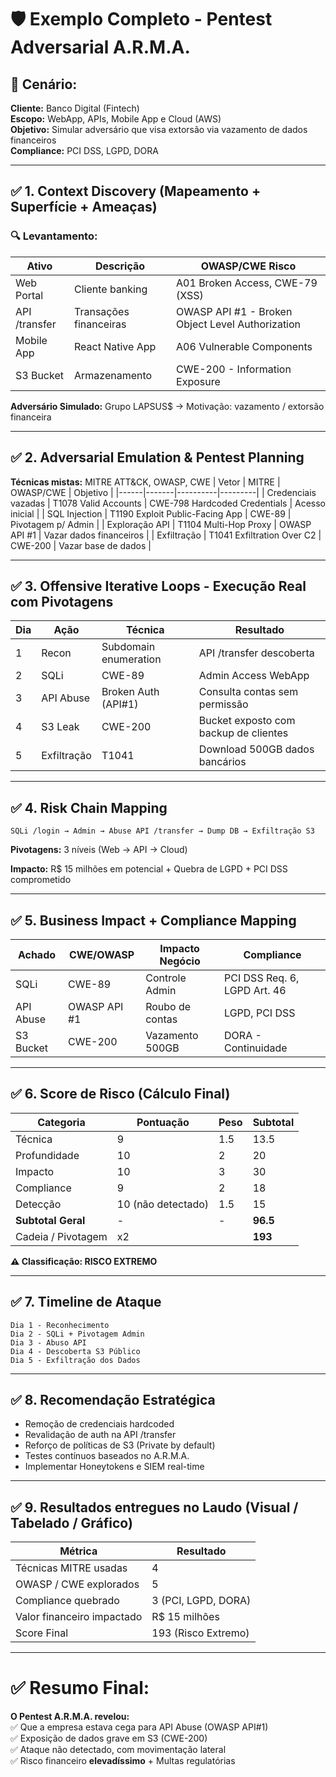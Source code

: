 # 🛡 **Exemplo Completo - Pentest Adversarial A.R.M.A.**

## 🎯 **Cenário:**  
**Cliente:** Banco Digital (Fintech)  
**Escopo:** WebApp, APIs, Mobile App e Cloud (AWS)  
**Objetivo:** Simular adversário que visa extorsão via vazamento de dados financeiros  
**Compliance:** PCI DSS, LGPD, DORA

---

## ✅ **1. Context Discovery (Mapeamento + Superfície + Ameaças)**
### 🔍 Levantamento:
| Ativo | Descrição | OWASP/CWE Risco |
|------|----------|-----------------|
| Web Portal | Cliente banking | A01 Broken Access, CWE-79 (XSS) |
| API /transfer | Transações financeiras | OWASP API #1 - Broken Object Level Authorization |
| Mobile App | React Native App | A06 Vulnerable Components |
| S3 Bucket | Armazenamento | CWE-200 - Information Exposure |

**Adversário Simulado:** Grupo LAPSUS$ → Motivação: vazamento / extorsão financeira

---

## ✅ **2. Adversarial Emulation & Pentest Planning**
**Técnicas mistas:** MITRE ATT&CK, OWASP, CWE
| Vetor | MITRE | OWASP/CWE | Objetivo |
|------|-------|----------|---------|
| Credenciais vazadas | T1078 Valid Accounts | CWE-798 Hardcoded Credentials | Acesso inicial |
| SQL Injection | T1190 Exploit Public-Facing App | CWE-89 | Pivotagem p/ Admin |
| Exploração API | T1104 Multi-Hop Proxy | OWASP API #1 | Vazar dados financeiros |
| Exfiltração | T1041 Exfiltration Over C2 | CWE-200 | Vazar base de dados |

---

## ✅ **3. Offensive Iterative Loops - Execução Real com Pivotagens**
| Dia | Ação | Técnica | Resultado |
|----|------|--------|----------|
| 1 | Recon | Subdomain enumeration | API /transfer descoberta |
| 2 | SQLi | CWE-89 | Admin Access WebApp |
| 3 | API Abuse | Broken Auth (API#1) | Consulta contas sem permissão |
| 4 | S3 Leak | CWE-200 | Bucket exposto com backup de clientes |
| 5 | Exfiltração | T1041 | Download 500GB dados bancários |

---

## ✅ **4. Risk Chain Mapping**
```
SQLi /login → Admin → Abuse API /transfer → Dump DB → Exfiltração S3
```
**Pivotagens:** 3 níveis (Web → API → Cloud)

**Impacto:** R$ 15 milhões em potencial + Quebra de LGPD + PCI DSS comprometido

---

## ✅ **5. Business Impact + Compliance Mapping**
| Achado | CWE/OWASP | Impacto Negócio | Compliance |
|-------|----------|---------------|-----------|
| SQLi | CWE-89 | Controle Admin | PCI DSS Req. 6, LGPD Art. 46 |
| API Abuse | OWASP API #1 | Roubo de contas | LGPD, PCI DSS |
| S3 Bucket | CWE-200 | Vazamento 500GB | DORA - Continuidade |

---

## ✅ **6. Score de Risco (Cálculo Final)**
| Categoria | Pontuação | Peso | Subtotal |
|----------|----------|-----|----------|
| Técnica | 9 | 1.5 | 13.5 |
| Profundidade | 10 | 2 | 20 |
| Impacto | 10 | 3 | 30 |
| Compliance | 9 | 2 | 18 |
| Detecção | 10 (não detectado) | 1.5 | 15 |
| **Subtotal Geral** | - | - | **96.5** |
| Cadeia / Pivotagem | x2 | | **193** |

**⚠️ Classificação: RISCO EXTREMO**

---

## ✅ **7. Timeline de Ataque**
```
Dia 1 - Reconhecimento
Dia 2 - SQLi + Pivotagem Admin
Dia 3 - Abuso API
Dia 4 - Descoberta S3 Público
Dia 5 - Exfiltração dos Dados
```

---

## ✅ **8. Recomendação Estratégica**
- Remoção de credenciais hardcoded
- Revalidação de auth na API /transfer
- Reforço de políticas de S3 (Private by default)
- Testes contínuos baseados no A.R.M.A.
- Implementar Honeytokens e SIEM real-time

---

## ✅ **9. Resultados entregues no Laudo (Visual / Tabelado / Gráfico)**
| Métrica | Resultado |
|--------|----------|
| Técnicas MITRE usadas | 4 |
| OWASP / CWE explorados | 5 |
| Compliance quebrado | 3 (PCI, LGPD, DORA) |
| Valor financeiro impactado | R$ 15 milhões |
| Score Final | 193 (Risco Extremo) |

---

# ✅ **Resumo Final:**
**O Pentest A.R.M.A. revelou:**  
✅ Que a empresa estava cega para API Abuse (OWASP API#1)  
✅ Exposição de dados grave em S3 (CWE-200)  
✅ Ataque não detectado, com movimentação lateral  
✅ Risco financeiro **elevadíssimo** + Multas regulatórias

